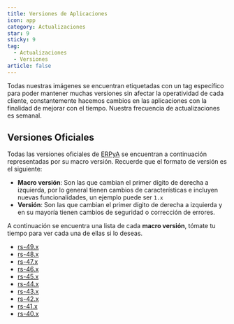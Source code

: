 ```yaml
---
title: Versiones de Aplicaciones
icon: app
category: Actualizaciones
star: 9
sticky: 9
tag:
  - Actualizaciones
  - Versiones
article: false
---
```


Todas nuestras imágenes se encuentran etiquetadas con un tag específico para poder mantener muchas versiones sin afectar la operatividad de cada cliente, constantemente hacemos cambios en las aplicaciones con la finalidad de mejorar con el tiempo. Nuestra frecuencia de actualizaciones es semanal.

## Versiones Oficiales

Todas las versiones oficiales de [ERPyA](https://erpya.com/) se encuentran a continuación representadas por su macro versión. Recuerde que el formato de versión es el siguiente:

- **Macro versión**: Son las que cambian el primer dígito de derecha a izquierda, por lo general tienen cambios de características e incluyen nuevas funcionalidades, un ejemplo puede ser `1.x`
- **Versión**: Son las que cambian el primer dígito de derecha a izquierda y en su mayoría tienen cambios de seguridad o corrección de errores.

A continuación se encuentra una lista de cada **macro versión**, tómate tu tiempo para ver cada una de ellas si lo deseas.

- [rs-49.x](rs-49.x/)
- [rs-48.x](rs-48.x/)
- [rs-47.x](rs-47.x/)
- [rs-46.x](rs-56.x/)
- [rs-45.x](rs-45.x/)
- [rs-44.x](rs-44.x/)
- [rs-43.x](rs-43.x/)
- [rs-42.x](rs-42.x/)
- [rs-41.x](rs-41.x/)
- [rs-40.x](rs-40.x/)
